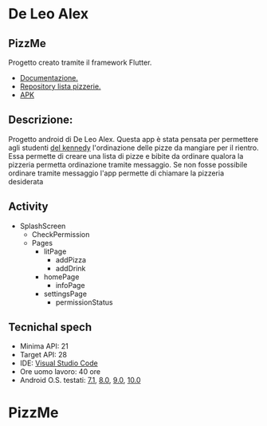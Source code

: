 # De Leo Alex

## PizzMe

Progetto creato tramite il framework Flutter.
  - [Documentazione.](https://docs.google.com/document/d/1Yb1iCmlBP4X3K0OYo_3VvjiLoTO_QZ9WyZw_8xOLK-w/edit?usp=drivesdk)
  - [Repository lista pizzerie.](https://github.com/Il-Messia/dataListPizzerie)
  - [APK](https://drive.google.com/open?id=14OYQyQAaJ9pkz60Syc2kIvwLSPfTkD4F)

## Descrizione:

Progetto android di De Leo Alex. Questa app è stata pensata per permettere agli studenti [del kennedy](http://www.itiskennedy.gov.it/) l'ordinazione delle pizze da mangiare per il rientro. Essa permette di creare una lista di pizze e bibite da ordinare qualora la pizzeria permetta ordinazione tramite messaggio. Se non fosse possibile ordinare tramite messaggio l'app permette di chiamare la pizzeria desiderata

## Activity

- SplashScreen
  - CheckPermission
  - Pages
    - litPage
      - addPizza
      - addDrink
    - homePage
      - infoPage
    - settingsPage
      - permissionStatus
      
## Tecnichal spech

  - Minima API: 21
  - Target API: 28
  - IDE: [Visual Studio Code](https://code.visualstudio.com/)
  - Ore uomo lavoro: 40 ore
  - Android O.S. testati: [7.1](https://www.android.com/intl/it_it/versions/nougat-7-0/), [8.0](https://www.android.com/versions/oreo-8-0/), [9.0](https://www.android.com/versions/pie-9-0/), [10.0](https://www.android.com/android-10/)
# PizzMe

